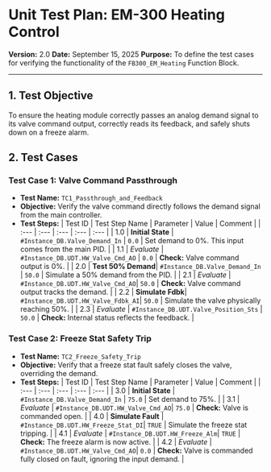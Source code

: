 # Unit Test Plan: EM-300 Heating Control

**Version:** 2.0
**Date:** September 15, 2025
**Purpose:** To define the test cases for verifying the functionality of the `FB300_EM_Heating` Function Block.

---

## 1. Test Objective

To ensure the heating module correctly passes an analog demand signal to its valve command output, correctly reads its feedback, and safely shuts down on a freeze alarm.

## 2. Test Cases

### Test Case 1: Valve Command Passthrough

*   **Test Name:** `TC1_Passthrough_and_Feedback`
*   **Objective:** Verify the valve command directly follows the demand signal from the main controller.
*   **Test Steps:**
| Test ID | Test Step Name | Parameter | Value | Comment |
| :--- | :--- | :--- | :--- | :--- |
| 1.0 | **Initial State** | `#Instance_DB.Valve_Demand_In` | `0.0` | Set demand to 0%. This input comes from the main PID. |
| 1.1 | *Evaluate* | `#Instance_DB.UDT.HW_Valve_Cmd_AO` | `0.0` | **Check:** Valve command output is 0%. |
| 2.0 | **Test 50% Demand**| `#Instance_DB.Valve_Demand_In` | `50.0` | Simulate a 50% demand from the PID. |
| 2.1 | *Evaluate* | `#Instance_DB.UDT.HW_Valve_Cmd_AO`| `50.0` | **Check:** Valve command output tracks the demand. |
| 2.2 | **Simulate Fdbk**| `#Instance_DB.UDT.HW_Valve_Fdbk_AI`| `50.0` | Simulate the valve physically reaching 50%. |
| 2.3 | *Evaluate* | `#Instance_DB.UDT.Valve_Position_Sts` | `50.0` | **Check:** Internal status reflects the feedback. |

### Test Case 2: Freeze Stat Safety Trip

*   **Test Name:** `TC2_Freeze_Safety_Trip`
*   **Objective:** Verify that a freeze stat fault safely closes the valve, overriding the demand.
*   **Test Steps:**
| Test ID | Test Step Name | Parameter | Value | Comment |
| :--- | :--- | :--- | :--- | :--- |
| 3.0 | **Initial State** | `#Instance_DB.Valve_Demand_In` | `75.0` | Set demand to 75%. |
| 3.1 | *Evaluate* | `#Instance_DB.UDT.HW_Valve_Cmd_AO`| `75.0` | **Check:** Valve is commanded open. |
| 4.0 | **Simulate Fault** | `#Instance_DB.UDT.HW_Freeze_Stat_DI`| `TRUE` | Simulate the freeze stat tripping. |
| 4.1 | *Evaluate* | `#Instance_DB.UDT.HW_Freeze_Alm`| `TRUE` | **Check:** The freeze alarm is now active. |
| 4.2 | *Evaluate* | `#Instance_DB.UDT.HW_Valve_Cmd_AO`| `0.0` | **Check:** Valve is commanded fully closed on fault, ignoring the input demand. |
